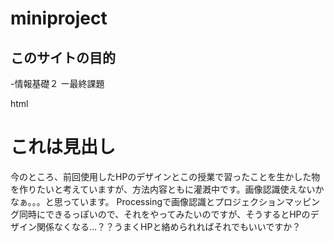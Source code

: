 # miniproject
## このサイトの目的
-情報基礎２
ー最終課題

html
<h1>これは見出し</h1>
<p>今のところ、前回使用したHPのデザインとこの授業で習ったことを生かした物を作りたいと考えていますが、方法内容ともに灌漑中です。画像認識使えないかなぁ。。。と思っています。
Processingで画像認識とプロジェクションマッピング同時にできるっぽいので、それをやってみたいのですが、そうするとHPのデザイン関係なくなる…？？うまくHPと絡められればそれでもいいですか？</p>
